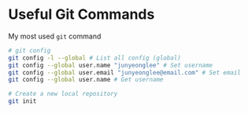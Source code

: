 # Useful Git Commands

My most used `git` command

```bash
# git config
git config -l --global # List all config (global)
git config --global user.name "junyeonglee" # Set username
git config --global user.email "junyeonglee@email.com" # Set email
git config --global user.name # Get username

# Create a new local repository
git init

```
